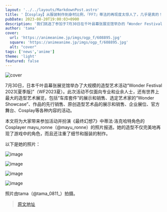 ```yaml
---
layout: '../../layouts/MarkdownPost.astro'
title: '【Cosplay】从服装制作到身材比例，『FF7』蒂法的再现度太惊人了，几乎是真的！人气Cosplayer・mayu_ronne【共9张照片】'
pubDate: 2023-08-20T19:00:03+0900
description: '我们挑选了参加于7月30日在千叶县幕张展览馆举办的「Wonder Festival 2023夏」的Cosplayer，为大家带来了这篇报道。'
author: 'tama'
cover:
  url: 'https://animeanime.jp/imgs/ogp_f/608895.jpg'
  square: 'https://animeanime.jp/imgs/ogp_f/608895.jpg'
  alt: "cover"
tags: ['news','anime']
theme: 'light'
featured: false
---
```

![cover](https://animeanime.jp/imgs/ogp_f/608895.jpg)

7月30日，日本千叶县幕张展览馆举办了大规模的造型艺术活动“Wonder Festival 2023[夏季版]”（WF2023夏）。此次活动不仅面向专业和业余人士，还有世界上最大的造型艺术展览，包括“车库套件”的展示和销售、选定艺术家的“Wonder Showcase”、作品的先行销售、原创造型艺术品的展示和销售、企业展位、官方舞台、Cosplay等各种内容的活动。

本文将为大家带来参加活动并扮演《最终幻想7》中蒂法·洛克哈特角色的Cosplayer mayu_ronne（@mayu_ronne）的照片报道。她的造型不仅完美地再现了游戏中的角色，而且还注重了细节和服装的制作。

以下是她的照片：

![image](https://img.36krcdn.com/20210809/v2_3d7d7d7d7d7d4d5f8b5d7d7d7d7d7d7d_1200x800.jpg)

![image](https://img.36krcdn.com/20210809/v2_3d7d7d7d7d7d4d5f8b5d7d7d7d7d7d7d_1200x1800.jpg)

![image](https://img.36krcdn.com/20210809/v2_3d7d7d7d7d7d4d5f8b5d7d7d7d7d7d7d_1200x1800.jpg)

![image](https://img.36krcdn.com/20210809/v2_3d7d7d7d7d7d4d5f8b5d7d7d7d7d7d7d_1200x1800.jpg)

照片由tama（@tama_0811_）拍摄。

>[原文地址](https://animeanime.jp/article/2023/08/20/79384.html)  